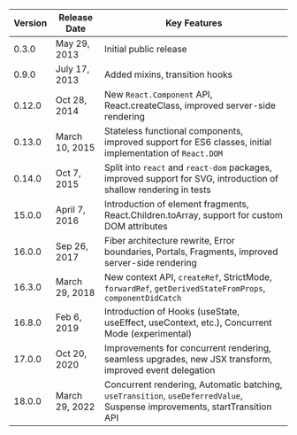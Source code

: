 | Version | Release Date   | Key Features                                                                                                              |
| ------- | -------------- | ------------------------------------------------------------------------------------------------------------------------- |
| 0.3.0   | May 29, 2013   | Initial public release                                                                                                    |
| 0.9.0   | July 17, 2013  | Added mixins, transition hooks                                                                                            |
| 0.12.0  | Oct 28, 2014   | New `React.Component` API, React.createClass, improved server-side rendering                                              |
| 0.13.0  | March 10, 2015 | Stateless functional components, improved support for ES6 classes, initial implementation of `React.DOM`                  |
| 0.14.0  | Oct 7, 2015    | Split into `react` and `react-dom` packages, improved support for SVG, introduction of shallow rendering in tests         |
| 15.0.0  | April 7, 2016  | Introduction of element fragments, React.Children.toArray, support for custom DOM attributes                              |
| 16.0.0  | Sep 26, 2017   | Fiber architecture rewrite, Error boundaries, Portals, Fragments, improved server-side rendering                          |
| 16.3.0  | March 29, 2018 | New context API, `createRef`, StrictMode, `forwardRef`, `getDerivedStateFromProps`, `componentDidCatch`                   |
| 16.8.0  | Feb 6, 2019    | Introduction of Hooks (useState, useEffect, useContext, etc.), Concurrent Mode (experimental)                             |
| 17.0.0  | Oct 20, 2020   | Improvements for concurrent rendering, seamless upgrades, new JSX transform, improved event delegation                    |
| 18.0.0  | March 29, 2022 | Concurrent rendering, Automatic batching, `useTransition`, `useDeferredValue`, Suspense improvements, startTransition API |
